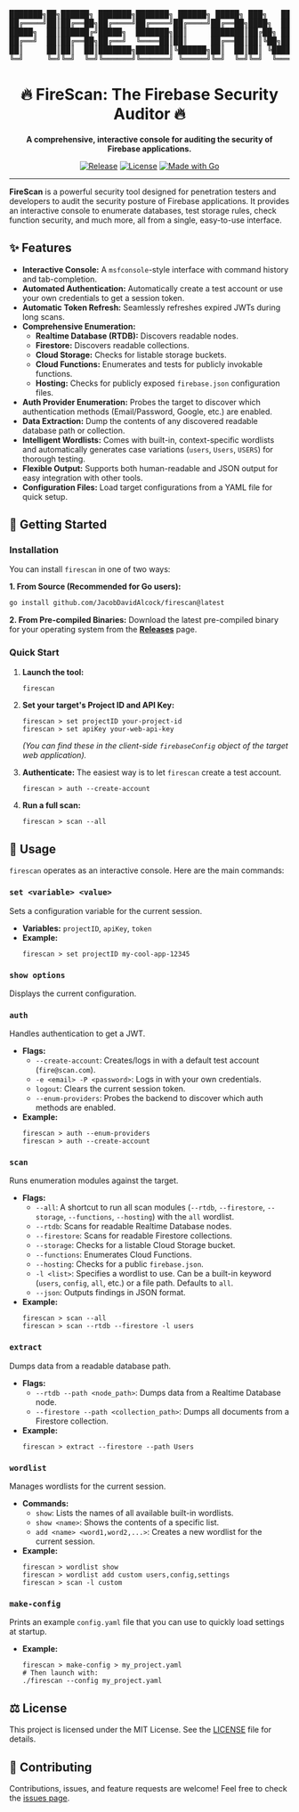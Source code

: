 <div align="center">
<pre>
███████╗██╗██████╗ ███████╗███████╗ ██████╗ █████╗ ███╗   ██╗
██╔════╝██║██╔══██╗██╔════╝██╔════╝██╔════╝██╔══██╗████╗  ██║
█████╗  ██║██████╔╝█████╗  ███████╗██║     ███████║██╔██╗ ██║
██╔══╝  ██║██╔══██╗██╔══╝  ╚════██║██║     ██╔══██║██║╚██╗██║
██║     ██║██║  ██║███████╗███████║╚██████╗██║  ██║██║ ╚████║
╚═╝     ╚═╝╚═╝  ╚═╝╚══════╝╚══════╝ ╚═════╝╚═╝  ╚═╝╚═╝  ╚═══╝
</pre>
<h1>🔥 FireScan: The Firebase Security Auditor 🔥</h1>
<p>
<strong>A comprehensive, interactive console for auditing the security of Firebase applications.</strong>
</p>
<p>
<a href="https://github.com/JacobDavidAlcock/firescan/releases"><img src="https://img.shields.io/github/v/release/JacobDavidAlcock/firescan" alt="Release"></a>
<a href="https://github.com/JacobDavidAlcock/firescan/blob/main/LICENSE"><img src="https://img.shields.io/github/license/JacobDavidAlcock/firescan" alt="License"></a>
<a href="https://go.dev/"><img src="https://img.shields.io/badge/made%20with-Go-00ADD8.svg" alt="Made with Go"></a>
</p>
</div>

---

**FireScan** is a powerful security tool designed for penetration testers and developers to audit the security posture of Firebase applications. It provides an interactive console to enumerate databases, test storage rules, check function security, and much more, all from a single, easy-to-use interface.

## ✨ Features

- **Interactive Console:** A `msfconsole`-style interface with command history and tab-completion.
- **Automated Authentication:** Automatically create a test account or use your own credentials to get a session token.
- **Automatic Token Refresh:** Seamlessly refreshes expired JWTs during long scans.
- **Comprehensive Enumeration:**
  - **Realtime Database (RTDB):** Discovers readable nodes.
  - **Firestore:** Discovers readable collections.
  - **Cloud Storage:** Checks for listable storage buckets.
  - **Cloud Functions:** Enumerates and tests for publicly invokable functions.
  - **Hosting:** Checks for publicly exposed `firebase.json` configuration files.
- **Auth Provider Enumeration:** Probes the target to discover which authentication methods (Email/Password, Google, etc.) are enabled.
- **Data Extraction:** Dump the contents of any discovered readable database path or collection.
- **Intelligent Wordlists:** Comes with built-in, context-specific wordlists and automatically generates case variations (`users`, `Users`, `USERS`) for thorough testing.
- **Flexible Output:** Supports both human-readable and JSON output for easy integration with other tools.
- **Configuration Files:** Load target configurations from a YAML file for quick setup.

## 🚀 Getting Started

### Installation

You can install `firescan` in one of two ways:

**1. From Source (Recommended for Go users):**

```bash
go install github.com/JacobDavidAlcock/firescan@latest
```

**2. From Pre-compiled Binaries:**
Download the latest pre-compiled binary for your operating system from the [**Releases**](https://github.com/JacobDavidAlcock/firescan/releases) page.

### Quick Start

1.  **Launch the tool:**

    ```bash
    firescan
    ```

2.  **Set your target's Project ID and API Key:**

    ```
    firescan > set projectID your-project-id
    firescan > set apiKey your-web-api-key
    ```

    _(You can find these in the client-side `firebaseConfig` object of the target web application)._

3.  **Authenticate:** The easiest way is to let `firescan` create a test account.

    ```
    firescan > auth --create-account
    ```

4.  **Run a full scan:**
    ```
    firescan > scan --all
    ```

## 📖 Usage

`firescan` operates as an interactive console. Here are the main commands:

### `set <variable> <value>`

Sets a configuration variable for the current session.

- **Variables:** `projectID`, `apiKey`, `token`
- **Example:**
  ```
  firescan > set projectID my-cool-app-12345
  ```

### `show options`

Displays the current configuration.

### `auth`

Handles authentication to get a JWT.

- **Flags:**
  - `--create-account`: Creates/logs in with a default test account (`fire@scan.com`).
  - `-e <email> -P <password>`: Logs in with your own credentials.
  - `logout`: Clears the current session token.
  - `--enum-providers`: Probes the backend to discover which auth methods are enabled.
- **Example:**
  ```
  firescan > auth --enum-providers
  firescan > auth --create-account
  ```

### `scan`

Runs enumeration modules against the target.

- **Flags:**
  - `--all`: A shortcut to run all scan modules (`--rtdb`, `--firestore`, `--storage`, `--functions`, `--hosting`) with the `all` wordlist.
  - `--rtdb`: Scans for readable Realtime Database nodes.
  - `--firestore`: Scans for readable Firestore collections.
  - `--storage`: Checks for a listable Cloud Storage bucket.
  - `--functions`: Enumerates Cloud Functions.
  - `--hosting`: Checks for a public `firebase.json`.
  - `-l <list>`: Specifies a wordlist to use. Can be a built-in keyword (`users`, `config`, `all`, etc.) or a file path. Defaults to `all`.
  - `--json`: Outputs findings in JSON format.
- **Example:**
  ```
  firescan > scan --all
  firescan > scan --rtdb --firestore -l users
  ```

### `extract`

Dumps data from a readable database path.

- **Flags:**
  - `--rtdb --path <node_path>`: Dumps data from a Realtime Database node.
  - `--firestore --path <collection_path>`: Dumps all documents from a Firestore collection.
- **Example:**
  ```
  firescan > extract --firestore --path Users
  ```

### `wordlist`

Manages wordlists for the current session.

- **Commands:**
  - `show`: Lists the names of all available built-in wordlists.
  - `show <name>`: Shows the contents of a specific list.
  - `add <name> <word1,word2,...>`: Creates a new wordlist for the current session.
- **Example:**
  ```
  firescan > wordlist show
  firescan > wordlist add custom users,config,settings
  firescan > scan -l custom
  ```

### `make-config`

Prints an example `config.yaml` file that you can use to quickly load settings at startup.

- **Example:**
  ```
  firescan > make-config > my_project.yaml
  # Then launch with:
  ./firescan --config my_project.yaml
  ```

## ⚖️ License

This project is licensed under the MIT License. See the [LICENSE](LICENSE) file for details.

## 🤝 Contributing

Contributions, issues, and feature requests are welcome! Feel free to check the [issues page](https://github.com/JacobDavidAlcock/firescan/issues).
